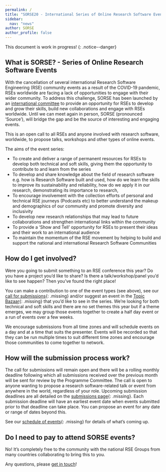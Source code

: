 ```yaml
---
permalink: /
title: "SORSE20 - International Series of Online Research Software Events"
sidebar:
  nav: "news"
author: SORSE
author_profile: false
---
```


This document is work in progress!
{: .notice--danger}

## What is SORSE? - Series of Online Research Software Events

With the cancellation of several international Research Software Engineering (RSE) community events as a result of the COVID-19 pandemic, RSEs worldwide are facing a lack of opportunities to engage with their wider community. To address this challenge, SORSE has been launched by an [international committee](contact/#organizing-committee) to provide an opportunity for RSEs to develop and grow their skills, build new collaborations and engage with RSEs worldwide. Until we can meet again in person, SORSE (pronounced ‘Source’), will bridge the gap and be the source of interesting and engaging events.

This is an open call to all RSEs and anyone involved with research software, worldwide, to propose talks, workshops and other types of online events.

The aims of the event series:

- To create and deliver a range of permanent resources for RSEs to develop both technical and soft skills, giving them the opportunity to contribute to and learn from the series
- To develop and share knowledge about the field of research software e.g. how is Research Software built and used, how do we learn the skills to improve its sustainability and reliability, how do we apply it in our research, demonstrating its importance to research,
- To encourage involvement with the collection efforts of personal and technical RSE journeys (Podcasts etc) to better understand the makeup and demographics of our community and promote diversity and inclusivity
- To develop new research relationships that may lead to future collaborations and strengthen international links within the community
- To provide a ‘Show and Tell’ opportunity for RSEs to present their ideas and their work to an international audience
- To maintain the momentum of the RSE movement by helping to build and support the national and international Research Software Communities

## How do I get involved?
Were you going to submit something to an RSE conference this year? Do you have a project you’d like to share? Is there a talk/workshop/panel you’d like to see happen? Then you’ve found the right place!

You can make a contribution to one of the event types (see above), see our [call for submissions](){: .missing} and/or suggest an event in the [Topic Bazaar](){: .missing} that you’d like to see in the series. We’re looking for both technical and soft skills and there are no set themes this year but if a theme emerges, we may group those events together to create a half day event or a run of events over a few weeks.

We encourage submissions from all time zones and will schedule events on a day and at a time that suits the presenter.  Events will be recorded so that they can be run multiple times to suit different time zones and encourage those communities to come together to network.  

## How will the submission process work?
The call for submissions will remain open and there will be a rolling monthly deadline following which all submissions received over the previous month will be sent for review by the Programme Committee. The call is open to anyone wanting to propose a research software-related talk or event from anywhere in the world, regardless of your role.   Upcoming submission deadlines are all detailed on the [submissions page](){: .missing}. Each submission deadline will have an earliest event date when events submitted prior to that deadline can take place. You can propose an event for any date or range of dates beyond this.

See our [schedule of events](){: .missing} for details of what’s coming up.


## Do I need to pay to attend SORSE events?
No! It’s completely free to the community with the national RSE Groups from many countries collaborating to bring this to you.

Any questions, please [get in touch](contact)!

